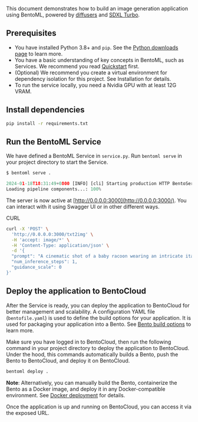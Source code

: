 This document demonstrates how to build an image generation application using BentoML, powered by [diffusers](https://github.com/huggingface/diffusers) and [SDXL Turbo](https://huggingface.co/stabilityai/sdxl-turbo).

## **Prerequisites**

- You have installed Python 3.8+ and `pip`. See the [Python downloads page](https://www.python.org/downloads/) to learn more.
- You have a basic understanding of key concepts in BentoML, such as Services. We recommend you read [Quickstart](https://docs.bentoml.com/en/latest/get-started/quickstart.html) first.
- (Optional) We recommend you create a virtual environment for dependency isolation for this project. See Installation for details.
- To run the service locally, you need a Nvidia GPU with at least 12G VRAM.

## Install dependencies

```bash
pip install -r requirements.txt
```

## Run the BentoML Service

We have defined a BentoML Service in `service.py`. Run `bentoml serve` in your project directory to start the Service.

```python
$ bentoml serve .

2024-01-18T18:31:49+0800 [INFO] [cli] Starting production HTTP BentoServer from "service:SDXLTurboService" listening on http://localhost:3000 (Press CTRL+C to quit)
Loading pipeline components...: 100%
```

The server is now active at [http://0.0.0.0:3000](http://0.0.0.0:3000/). You can interact with it using Swagger UI or in other different ways.

CURL

```bash
curl -X 'POST' \
  'http://0.0.0.0:3000/txt2img' \
  -H 'accept: image/*' \
  -H 'Content-Type: application/json' \
  -d '{
  "prompt": "A cinematic shot of a baby racoon wearing an intricate italian priest robe.",
  "num_inference_steps": 1,
  "guidance_scale": 0
}'
```

## Deploy the application to BentoCloud

After the Service is ready, you can deploy the application to BentoCloud for better management and scalability. A configuration YAML file (`bentofile.yaml`) is used to define the build options for your application. It is used for packaging your application into a Bento. See [Bento build options](https://docs.bentoml.com/en/latest/concepts/bento.html#bento-build-options) to learn more.

Make sure you have logged in to BentoCloud, then run the following command in your project directory to deploy the application to BentoCloud. Under the hood, this commands automatically builds a Bento, push the Bento to BentoCloud, and deploy it on BentoCloud.

```bash
bentoml deploy .
```

**Note**: Alternatively, you can manually build the Bento, containerize the Bento as a Docker image, and deploy it in any Docker-compatible environment. See [Docker deployment](https://docs.bentoml.org/en/latest/concepts/deploy.html#docker) for details.

Once the application is up and running on BentoCloud, you can access it via the exposed URL.
